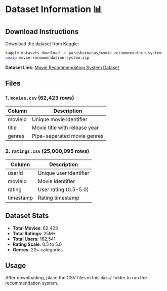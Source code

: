 # Dataset Information 📊

## Download Instructions

Download the dataset from Kaggle:
```bash
kaggle datasets download -d parasharmanas/movie-recommendation-system
unzip movie-recommendation-system.zip
```

**Dataset Link**: [Movie Recommendation System Dataset](https://www.kaggle.com/datasets/parasharmanas/movie-recommendation-system)

## Files

### 1. `movies.csv` (62,423 rows)
| Column | Description |
|--------|-------------|
| movieId | Unique movie identifier |
| title | Movie title with release year |
| genres | Pipe-separated movie genres |

### 2. `ratings.csv` (25,000,095 rows)
| Column | Description |
|--------|-------------|
| userId | Unique user identifier |
| movieId | Movie identifier |
| rating | User rating (0.5-5.0) |
| timestamp | Rating timestamp |

## Dataset Stats
- **Total Movies**: 62,423
- **Total Ratings**: 25M+
- **Total Users**: 162,541
- **Rating Scale**: 0.5 to 5.0
- **Genres**: 20+ categories

## Usage
After downloading, place the CSV files in this `data/` folder to run the recommendation system.